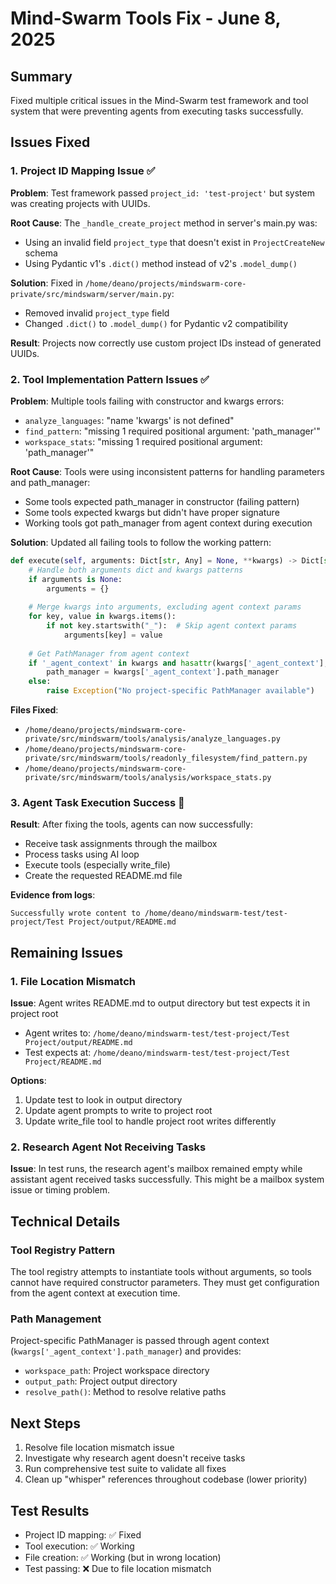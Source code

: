# Mind-Swarm Tools Fix - June 8, 2025

## Summary
Fixed multiple critical issues in the Mind-Swarm test framework and tool system that were preventing agents from executing tasks successfully.

## Issues Fixed

### 1. Project ID Mapping Issue ✅
**Problem**: Test framework passed `project_id: 'test-project'` but system was creating projects with UUIDs.

**Root Cause**: The `_handle_create_project` method in server's main.py was:
- Using an invalid field `project_type` that doesn't exist in `ProjectCreateNew` schema
- Using Pydantic v1's `.dict()` method instead of v2's `.model_dump()`

**Solution**: Fixed in `/home/deano/projects/mindswarm-core-private/src/mindswarm/server/main.py`:
- Removed invalid `project_type` field
- Changed `.dict()` to `.model_dump()` for Pydantic v2 compatibility

**Result**: Projects now correctly use custom project IDs instead of generated UUIDs.

### 2. Tool Implementation Pattern Issues ✅
**Problem**: Multiple tools failing with constructor and kwargs errors:
- `analyze_languages`: "name 'kwargs' is not defined"
- `find_pattern`: "missing 1 required positional argument: 'path_manager'"
- `workspace_stats`: "missing 1 required positional argument: 'path_manager'"

**Root Cause**: Tools were using inconsistent patterns for handling parameters and path_manager:
- Some tools expected path_manager in constructor (failing pattern)
- Some tools expected kwargs but didn't have proper signature
- Working tools got path_manager from agent context during execution

**Solution**: Updated all failing tools to follow the working pattern:
```python
def execute(self, arguments: Dict[str, Any] = None, **kwargs) -> Dict[str, Any]:
    # Handle both arguments dict and kwargs patterns
    if arguments is None:
        arguments = {}
    
    # Merge kwargs into arguments, excluding agent context params
    for key, value in kwargs.items():
        if not key.startswith("_"):  # Skip agent context params
            arguments[key] = value
    
    # Get PathManager from agent context
    if '_agent_context' in kwargs and hasattr(kwargs['_agent_context'], 'path_manager'):
        path_manager = kwargs['_agent_context'].path_manager
    else:
        raise Exception("No project-specific PathManager available")
```

**Files Fixed**:
- `/home/deano/projects/mindswarm-core-private/src/mindswarm/tools/analysis/analyze_languages.py`
- `/home/deano/projects/mindswarm-core-private/src/mindswarm/tools/readonly_filesystem/find_pattern.py`
- `/home/deano/projects/mindswarm-core-private/src/mindswarm/tools/analysis/workspace_stats.py`

### 3. Agent Task Execution Success 🎉
**Result**: After fixing the tools, agents can now successfully:
- Receive task assignments through the mailbox
- Process tasks using AI loop
- Execute tools (especially write_file)
- Create the requested README.md file

**Evidence from logs**:
```
Successfully wrote content to /home/deano/mindswarm-test/test-project/Test Project/output/README.md
```

## Remaining Issues

### 1. File Location Mismatch
**Issue**: Agent writes README.md to output directory but test expects it in project root
- Agent writes to: `/home/deano/mindswarm-test/test-project/Test Project/output/README.md`
- Test expects at: `/home/deano/mindswarm-test/test-project/Test Project/README.md`

**Options**:
1. Update test to look in output directory
2. Update agent prompts to write to project root
3. Update write_file tool to handle project root writes differently

### 2. Research Agent Not Receiving Tasks
**Issue**: In test runs, the research agent's mailbox remained empty while assistant agent received tasks successfully. This might be a mailbox system issue or timing problem.

## Technical Details

### Tool Registry Pattern
The tool registry attempts to instantiate tools without arguments, so tools cannot have required constructor parameters. They must get configuration from the agent context at execution time.

### Path Management
Project-specific PathManager is passed through agent context (`kwargs['_agent_context'].path_manager`) and provides:
- `workspace_path`: Project workspace directory
- `output_path`: Project output directory
- `resolve_path()`: Method to resolve relative paths

## Next Steps
1. Resolve file location mismatch issue
2. Investigate why research agent doesn't receive tasks
3. Run comprehensive test suite to validate all fixes
4. Clean up "whisper" references throughout codebase (lower priority)

## Test Results
- Project ID mapping: ✅ Fixed
- Tool execution: ✅ Working
- File creation: ✅ Working (but in wrong location)
- Test passing: ❌ Due to file location mismatch